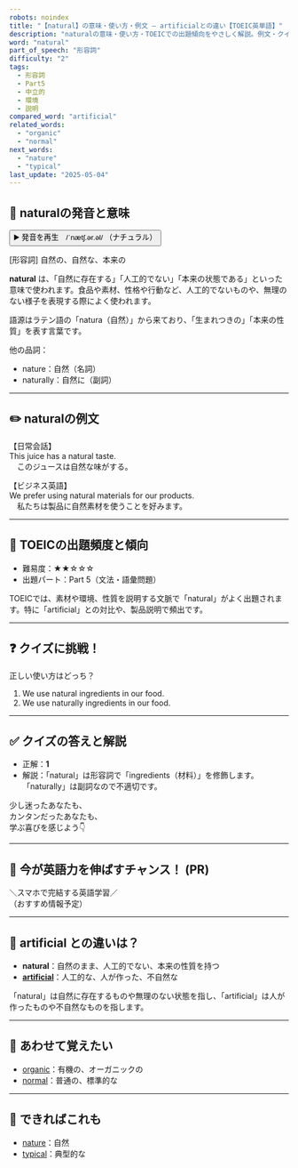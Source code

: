 ```yaml
---
robots: noindex
title: "【natural】の意味・使い方・例文 ― artificialとの違い【TOEIC英単語】"
description: "naturalの意味・使い方・TOEICでの出題傾向をやさしく解説。例文・クイズ付きでartificialとの違いもわかりやすく学べます。"
word: "natural"
part_of_speech: "形容詞"
difficulty: "2"
tags:
  - 形容詞
  - Part5
  - 中立的
  - 環境
  - 説明
compared_word: "artificial"
related_words:
  - "organic"
  - "normal"
next_words:
  - "nature"
  - "typical"
last_update: "2025-05-04"
---
```


## 🔰 naturalの発音と意味

<button class="play-audio" onclick="playTTS('natural')">
  <span class="play-audio-main">
    ▶️ 発音を再生　/ˈnætʃ.ər.əl/
  </span>
  <span class="play-audio-sub">
    （ナチュラル）
  </span>
</button>

[形容詞] 自然の、自然な、本来の

**natural** は、「自然に存在する」「人工的でない」「本来の状態である」といった意味で使われます。食品や素材、性格や行動など、人工的でないものや、無理のない様子を表現する際によく使われます。

語源はラテン語の「natura（自然）」から来ており、「生まれつきの」「本来の性質」を表す言葉です。

他の品詞：  
- nature：自然（名詞）
- naturally：自然に（副詞）

---

## ✏️ naturalの例文

【日常会話】  
This juice has a natural taste.  
　このジュースは自然な味がする。

【ビジネス英語】  
We prefer using natural materials for our products.  
　私たちは製品に自然素材を使うことを好みます。

---

## 🎯 TOEICの出題頻度と傾向

- 難易度：★★☆☆☆
- 出題パート：Part 5（文法・語彙問題）

TOEICでは、素材や環境、性質を説明する文脈で「natural」がよく出題されます。特に「artificial」との対比や、製品説明で頻出です。

---

## ❓ クイズに挑戦！

正しい使い方はどっち？

1. We use natural ingredients in our food.  
2. We use naturally ingredients in our food.

---

## ✅ クイズの答えと解説

- 正解：**1**
- 解説：「natural」は形容詞で「ingredients（材料）」を修飾します。「naturally」は副詞なので不適切です。

少し迷ったあなたも、  
カンタンだったあなたも、  
学ぶ喜びを感じよう👇️

---

## 🚀 今が英語力を伸ばすチャンス！ (PR)

<div class="info-center">
＼スマホで完結する英語学習／<br>  
（おすすめ情報予定）
</div>

---

## 🤔  artificial との違いは？

- **natural**：自然のまま、人工的でない、本来の性質を持つ
- **[artificial](/word/artificial)**：人工的な、人が作った、不自然な

「natural」は自然に存在するものや無理のない状態を指し、「artificial」は人が作ったものや不自然なものを指します。

---

## 🧩 あわせて覚えたい

- [organic](/word/organic)：有機の、オーガニックの
- [normal](/word/normal)：普通の、標準的な

---

## 📖 できればこれも

- [nature](/word/nature)：自然
- [typical](/word/typical)：典型的な

<!-- cvid: aid32_bid47 -->

